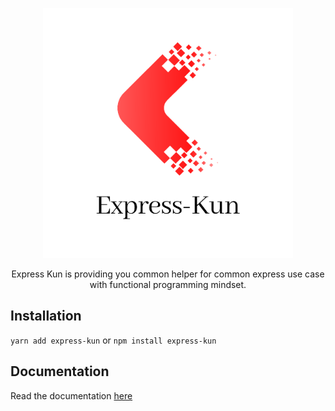 <p align="center">
  <img width="400" height="400" src="./docs/img/logo.png">
</p>
<p align="center">
  Express Kun is providing you common helper for common express use case with functional programming mindset.
</p>

## Installation

`yarn add express-kun`
or
`npm install express-kun`

## Documentation

Read the documentation [here](https://hanipcode.github.io/express-kun/#/)
